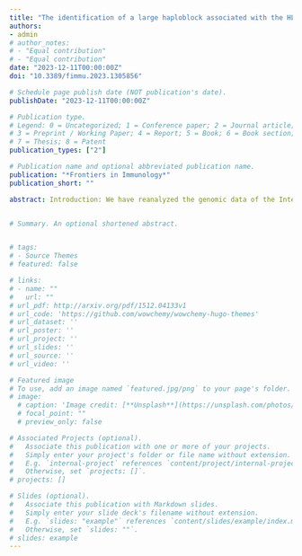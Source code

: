 ```yaml
---
title: "The identification of a large haploblock associated with the HLA-B*57 allele may explain its massive effect for HIV-1 control"
authors:
- admin
# author_notes:
# - "Equal contribution"
# - "Equal contribution"
date: "2023-12-11T00:00:00Z"
doi: "10.3389/fimmu.2023.1305856"

# Schedule page publish date (NOT publication's date).
publishDate: "2023-12-11T00:00:00Z"

# Publication type.
# Legend: 0 = Uncategorized; 1 = Conference paper; 2 = Journal article;
# 3 = Preprint / Working Paper; 4 = Report; 5 = Book; 6 = Book section;
# 7 = Thesis; 8 = Patent
publication_types: ["2"]

# Publication name and optional abbreviated publication name.
publication: "*Frontiers in Immunology*"
publication_short: ""

abstract: Introduction: We have reanalyzed the genomic data of the International Collaboration for the Genomics of HIV (ICGH), centering on HIV-1 Elite Controllers. Methods: We performed a genome-wide Association Study comparing 543 HIV Elite Controllers with 3,272 uninfected controls of European descent. Using the latest database for imputation, we analyzed 35,552 Single Nucleotide Polymorphisms (SNPs) within the Major Histocompatibility Complex (MHC) region. Results: Our analysis identified 2,626 SNPs significantly associated (p<5. 10-8) with elite control of HIV-1 infection, including well-established MHC signals such as the rs2395029-G allele which tags HLA-B*57:01. A thorough investigation of SNPs in linkage disequilibrium with rs2395029 revealed an extensive haploblock spanning 1.9 megabases in the MHC region tagging HLA-B*57:01, comprising 379 SNP alleles impacting 72 genes. This haploblock contains damaging variations in proteins like NOTCH4 and DXO and is also associated with a strong differential pattern of expression of multiple MHC genes such as HLA-B, MICB, and ZBTB12. The study was expanded to include two cohorts of seropositive African-American individuals, where a haploblock tagging the HLA-B*57:03 allele was similarly associated with control of viral load. The mRNA expression profile of this haploblock in African Americans closely mirrored that in the European cohort. Discussion: These findings suggest that additional molecular mechanisms beyond the conventional antigen-presenting role of class I HLA molecules may contribute to the observed influence of HLA-B*57:01/B*57:03 alleles on HIV-1 elite control. Overall, this study has uncovered a large haploblock associated with HLA-B*57 alleles, providing novel insights into their massive effect on HIV-1 elite control.


# Summary. An optional shortened abstract.


# tags:
# - Source Themes
# featured: false

# links:
# - name: ""
#   url: ""
# url_pdf: http://arxiv.org/pdf/1512.04133v1
# url_code: 'https://github.com/wowchemy/wowchemy-hugo-themes'
# url_dataset: ''
# url_poster: ''
# url_project: ''
# url_slides: ''
# url_source: ''
# url_video: ''

# Featured image
# To use, add an image named `featured.jpg/png` to your page's folder. 
# image:
  # caption: 'Image credit: [**Unsplash**](https://unsplash.com/photos/jdD8gXaTZsc)'
  # focal_point: ""
  # preview_only: false

# Associated Projects (optional).
#   Associate this publication with one or more of your projects.
#   Simply enter your project's folder or file name without extension.
#   E.g. `internal-project` references `content/project/internal-project/index.md`.
#   Otherwise, set `projects: []`.
# projects: []

# Slides (optional).
#   Associate this publication with Markdown slides.
#   Simply enter your slide deck's filename without extension.
#   E.g. `slides: "example"` references `content/slides/example/index.md`.
#   Otherwise, set `slides: ""`.
# slides: example
---
```

